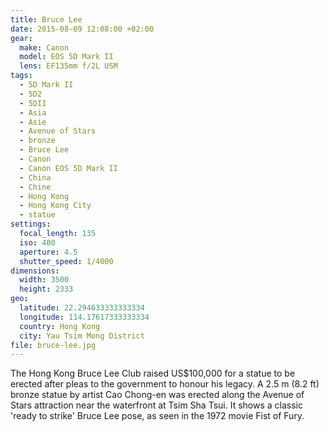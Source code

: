 ```yaml
---
title: Bruce Lee
date: 2015-08-09 12:08:00 +02:00
gear:
  make: Canon
  model: EOS 5D Mark II
  lens: EF135mm f/2L USM
tags:
  - 5D Mark II
  - 5D2
  - 5DII
  - Asia
  - Asie
  - Avenue of Stars
  - bronze
  - Bruce Lee
  - Canon
  - Canon EOS 5D Mark II
  - China
  - Chine
  - Hong Kong
  - Hong Kong City
  - statue
settings:
  focal_length: 135
  iso: 400
  aperture: 4.5
  shutter_speed: 1/4000
dimensions:
  width: 3500
  height: 2333
geo:
  latitude: 22.294633333333334
  longitude: 114.17617333333334
  country: Hong Kong
  city: Yau Tsim Mong District
file: bruce-lee.jpg
---
```


The Hong Kong Bruce Lee Club raised US$100,000 for a statue to be erected after pleas to the government to honour his legacy. A 2.5 m (8.2 ft) bronze statue by artist Cao Chong-en was erected along the Avenue of Stars attraction near the waterfront at Tsim Sha Tsui. It shows a classic 'ready to strike' Bruce Lee pose, as seen in the 1972 movie Fist of Fury.
